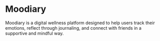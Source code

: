 # Moodiary
Moodiary is a digital wellness platform designed to help users track their emotions, reflect through journaling, and connect with friends in a supportive and mindful way. 

